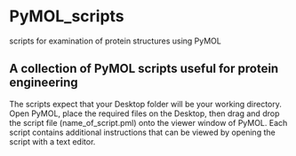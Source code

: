 # PyMOL_scripts
scripts for examination of protein structures using PyMOL

## A collection of PyMOL scripts useful for protein engineering

The scripts expect that your Desktop folder will be your working directory. 
Open PyMOL, place the required files on the Desktop, then drag and drop the script file (name_of_script.pml) onto the viewer window of PyMOL. Each script contains additional instructions that can be viewed by opening the script with a text editor.